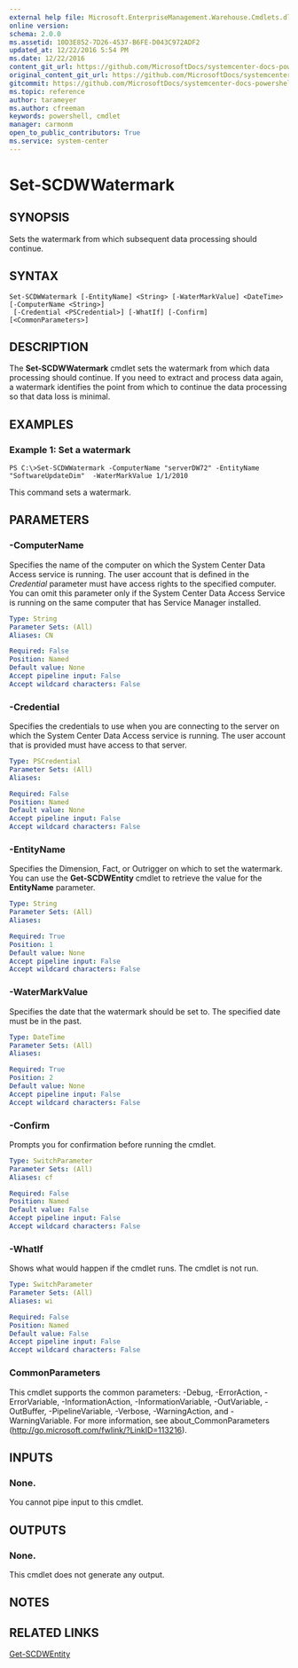 ```yaml
---
external help file: Microsoft.EnterpriseManagement.Warehouse.Cmdlets.dll-Help.xml
online version: 
schema: 2.0.0
ms.assetid: 10D3E852-7D26-4537-B6FE-D043C972ADF2
updated_at: 12/22/2016 5:54 PM
ms.date: 12/22/2016
content_git_url: https://github.com/MicrosoftDocs/systemcenter-docs-powershell/blob/live/systemcenter-cmdlets/SystemCenter2016/ServiceManagerDataWarehouse/vlatest/Set-SCDWWatermark.md
original_content_git_url: https://github.com/MicrosoftDocs/systemcenter-docs-powershell/blob/live/systemcenter-cmdlets/SystemCenter2016/ServiceManagerDataWarehouse/vlatest/Set-SCDWWatermark.md
gitcommit: https://github.com/MicrosoftDocs/systemcenter-docs-powershell/blob/17c3a51bd892aad46c731d9f381f0704b4815004/systemcenter-cmdlets/SystemCenter2016/ServiceManagerDataWarehouse/vlatest/Set-SCDWWatermark.md
ms.topic: reference
author: tarameyer
ms.author: cfreeman
keywords: powershell, cmdlet
manager: carmonm
open_to_public_contributors: True
ms.service: system-center
---
```


# Set-SCDWWatermark

## SYNOPSIS
Sets the watermark from which subsequent data processing should continue.

## SYNTAX

```
Set-SCDWWatermark [-EntityName] <String> [-WaterMarkValue] <DateTime> [-ComputerName <String>]
 [-Credential <PSCredential>] [-WhatIf] [-Confirm] [<CommonParameters>]
```

## DESCRIPTION
The **Set-SCDWWatermark** cmdlet sets the watermark from which data processing should continue.
If you need to extract and process data again, a watermark identifies the point from which to continue the data processing so that data loss is minimal.

## EXAMPLES

### Example 1: Set a watermark
```
PS C:\>Set-SCDWWatermark -ComputerName "serverDW72" -EntityName "SoftwareUpdateDim"  -WaterMarkValue 1/1/2010
```

This command sets a watermark.

## PARAMETERS

### -ComputerName
Specifies the name of the computer on which the System Center Data Access service is running.
The user account that is defined in the *Credential* parameter must have access rights to the specified computer.
You can omit this parameter only if the System Center Data Access Service is running on the same computer that has Service Manager installed.

```yaml
Type: String
Parameter Sets: (All)
Aliases: CN

Required: False
Position: Named
Default value: None
Accept pipeline input: False
Accept wildcard characters: False
```

### -Credential
Specifies the credentials to use when you are connecting to the server on which the System Center Data Access service is running.
The user account that is provided must have access to that server.

```yaml
Type: PSCredential
Parameter Sets: (All)
Aliases: 

Required: False
Position: Named
Default value: None
Accept pipeline input: False
Accept wildcard characters: False
```

### -EntityName
Specifies the Dimension, Fact, or Outrigger on which to set the watermark.
You can use the **Get-SCDWEntity** cmdlet to retrieve the value for the **EntityName** parameter.

```yaml
Type: String
Parameter Sets: (All)
Aliases: 

Required: True
Position: 1
Default value: None
Accept pipeline input: False
Accept wildcard characters: False
```

### -WaterMarkValue
Specifies the date that the watermark should be set to.
The specified date must be in the past.

```yaml
Type: DateTime
Parameter Sets: (All)
Aliases: 

Required: True
Position: 2
Default value: None
Accept pipeline input: False
Accept wildcard characters: False
```

### -Confirm
Prompts you for confirmation before running the cmdlet.

```yaml
Type: SwitchParameter
Parameter Sets: (All)
Aliases: cf

Required: False
Position: Named
Default value: False
Accept pipeline input: False
Accept wildcard characters: False
```

### -WhatIf
Shows what would happen if the cmdlet runs.
The cmdlet is not run.

```yaml
Type: SwitchParameter
Parameter Sets: (All)
Aliases: wi

Required: False
Position: Named
Default value: False
Accept pipeline input: False
Accept wildcard characters: False
```

### CommonParameters
This cmdlet supports the common parameters: -Debug, -ErrorAction, -ErrorVariable, -InformationAction, -InformationVariable, -OutVariable, -OutBuffer, -PipelineVariable, -Verbose, -WarningAction, and -WarningVariable. For more information, see about_CommonParameters (http://go.microsoft.com/fwlink/?LinkID=113216).

## INPUTS

### None.
You cannot pipe input to this cmdlet.

## OUTPUTS

### None.
This cmdlet does not generate any output.

## NOTES

## RELATED LINKS

[Get-SCDWEntity](xref:SystemCenter2016/ServiceManagerDataWarehouse/vlatest/Get-SCDWEntity.md)

